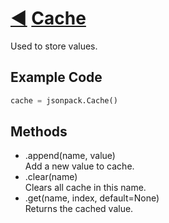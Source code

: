 # [◀](./index.html) [Cache](/jsonpack/util.py)

Used to store values.

## Example Code
```py
cache = jsonpack.Cache()
```

## Methods

- .append(name, value)<br>Add a new value to cache.
- .clear(name)<br>Clears all cache in this name.
- .get(name, index, default=None)<br>Returns the cached value.